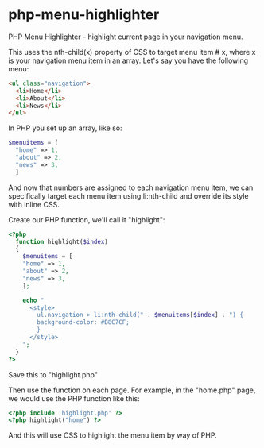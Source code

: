 # php-menu-highlighter

PHP Menu Highlighter - highlight current page in your navigation menu.

This uses the nth-child(x) property of CSS to target menu item # x, where x is your navigation menu item in an array. Let's say you have the following menu:

```html
<ul class="navigation">
  <li>Home</li>
  <li>About</li>
  <li>News</li>
</ul>
````

In PHP you set up an array, like so:
```php
$menuitems = [
  "home" => 1,
  "about" => 2,
  "news" => 3,
  ]
```

And now that numbers are assigned to each navigation menu item, we can specifically target each menu item using li:nth-child and override its style with inline CSS.

Create our PHP function, we'll call it "highlight":
```php
<?php
  function highlight($index)
  {
    $menuitems = [
    "home" => 1,
    "about" => 2,
    "news" => 3,
    ];

    echo "
      <style>
        ul.navigation > li:nth-child(" . $menuitems[$index] . ") {
        background-color: #B8C7CF;
        }
      </style>
    ";
  }
?>
```
Save this to "highlight.php"

Then use the function on each page. For example, in the "home.php" page, we would use the PHP function like this:

```php
<?php include 'highlight.php' ?>
<?php highlight("home") ?>
```

And this will use CSS to highlight the menu item by way of PHP.
